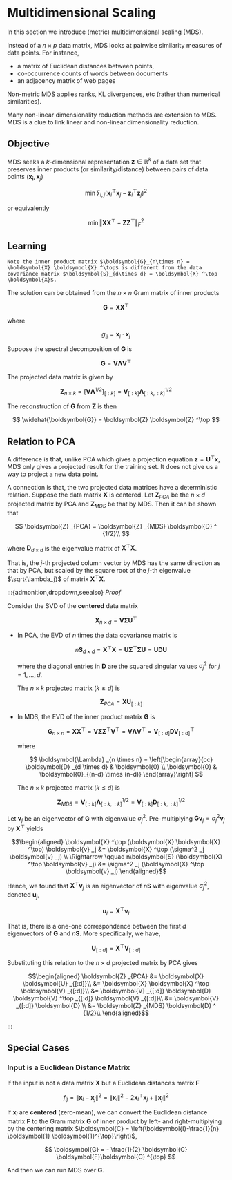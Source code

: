 # Multidimensional Scaling

In this section we introduce (metric) multidimensional scaling (MDS).

Instead of a $n \times p$ data matrix, MDS looks at pairwise similarity measures of data points. For instance,

- a matrix of Euclidean distances between points,
- co-occurrence counts of words between documents
- an adjacency matrix of web pages

Non-metric MDS applies ranks, KL divergences, etc (rather than numerical similarities).

Many non-linear dimensionality reduction methods are extension to MDS. MDS is a clue to link linear and non-linear dimensionality reduction.

## Objective

MDS seeks a $k$-dimensional representation $\boldsymbol{z} \in \mathbb{R} ^k$ of a data set that preserves inner products (or similarity/distance) between pairs of data points $(\boldsymbol{x_i}, \boldsymbol{x}_j)$

$$
\min \sum_{i, j}\left(\boldsymbol{x}_{i} ^\top  \boldsymbol{x}_{j}-\boldsymbol{z}_{i} ^\top  \boldsymbol{z}_{j}\right)^{2}
$$

or equivalently

$$
\min \left\Vert \boldsymbol{X} \boldsymbol{X} ^\top  - \boldsymbol{Z} \boldsymbol{Z} ^\top    \right\Vert _F^2
$$

## Learning

```{margin}
Note the inner product matrix $\boldsymbol{G}_{n\times n} = \boldsymbol{X} \boldsymbol{X} ^\top$ is different from the data covariance matrix $\boldsymbol{S}_{d\times d} = \boldsymbol{X} ^\top \boldsymbol{X}$.
```

The solution can be obtained from the $n\times n$ Gram matrix of inner products

$$
\boldsymbol{G}=\boldsymbol{X} \boldsymbol{X} ^\top
$$

where

$$
g_{i j}=\boldsymbol{x}_{i} \cdot \boldsymbol{x}_{j}
$$

Suppose the spectral decomposition of $\boldsymbol{G}$ is

$$
\boldsymbol{G} = \boldsymbol{V} \boldsymbol{\Lambda} \boldsymbol{V} ^\top  
$$

The projected data matrix is given by

$$
\boldsymbol{Z}_{n \times k} = \left[  \boldsymbol{V}  \boldsymbol{\Lambda} ^{1/2} \right]_{[:k]} = \boldsymbol{V}_{[: k]} \boldsymbol{\Lambda}_{[: k,: k]}^{1 / 2}
$$

The reconstruction of $\boldsymbol{G}$ from $\boldsymbol{Z}$ is then

$$
\widehat{\boldsymbol{G}} = \boldsymbol{Z} \boldsymbol{Z} ^\top
$$

## Relation to PCA

A difference is that, unlike PCA which gives a projection equation $\boldsymbol{z} = \boldsymbol{U} ^\top \boldsymbol{x}$, MDS only gives a projected result for the training set. It does not give us a way to project a new data point.

A connection is that, the two projected data matrices have a deterministic relation. Suppose the data matrix $\boldsymbol{X}$ is centered. Let $\boldsymbol{Z} _{PCA}$ be the $n\times d$ projected matrix by PCA and $\boldsymbol{Z} _{MDS}$ be that by MDS. Then it can be shown that

$$
\boldsymbol{Z} _{PCA} = \boldsymbol{Z} _{MDS} \boldsymbol{D} ^ {1/2}\\
$$

where $\boldsymbol{D}_{d\times d}$ is the eigenvalue matrix of $\boldsymbol{X} ^\top \boldsymbol{X}$.

That is, the $j$-th projected column vector by MDS has the same direction as that by PCA, but scaled by the square root of the $j$-th eigenvalue $\sqrt{\lambda_j}$ of matrix $\boldsymbol{X} ^\top \boldsymbol{X}$.

:::{admonition,dropdown,seealso} *Proof*

Consider the SVD of the **centered** data matrix

$$\boldsymbol{X}_{n\times d} = \boldsymbol{V} \boldsymbol{\Sigma} \boldsymbol{U} ^\top$$

- In PCA, the EVD of $n$ times the data covariance matrix is

    $$n \boldsymbol{S}_{d \times d} = \boldsymbol{X} ^\top \boldsymbol{X} = \boldsymbol{U} \boldsymbol{\Sigma} ^\top \boldsymbol{\Sigma} \boldsymbol{U} = \boldsymbol{U} \boldsymbol{D} \boldsymbol{U}$$

    where the diagonal entries in $\boldsymbol{D}$ are the squared singular values $\sigma^2 _j$ for $j=1,\ldots, d$.

    The $n\times k$ projected matrix $(k\le d)$ is

    $$
    \boldsymbol{Z}_{PCA} = \boldsymbol{X} \boldsymbol{U} _{[:k]}
    $$

- In MDS, the EVD of the inner product matrix $\boldsymbol{G}$ is

    $$
    \boldsymbol{G}_{n \times n} = \boldsymbol{X} \boldsymbol{X} ^\top = \boldsymbol{V} \boldsymbol{\Sigma} \boldsymbol{\Sigma} ^\top \boldsymbol{V} ^\top = \boldsymbol{V} \boldsymbol{\Lambda} \boldsymbol{V} ^\top = \boldsymbol{V} _{[:d]} \boldsymbol{D} \boldsymbol{V} _{[:d]} ^\top
    $$

    where

    $$
    \boldsymbol{\Lambda} _{n \times n} = \left[\begin{array}{cc}
    \boldsymbol{D} _{d \times d} & \boldsymbol{0}  \\
    \boldsymbol{0}  & \boldsymbol{0}_{(n-d) \times (n-d)}
    \end{array}\right]
    $$

    The $n\times k$ projected matrix $(k\le d)$ is

    $$
    \boldsymbol{Z} _{MDS} = \boldsymbol{V}_{[:k]} \boldsymbol{\Lambda} ^{1/2}_{[:k, :k]} = \boldsymbol{V}_{[:k]} \boldsymbol{D} ^{1/2}_{[:k, :k]}
    $$

Let $\boldsymbol{v} _j$ be an eigenvector of $\boldsymbol{G}$ with eigenvalue $\sigma^2 _j$. Pre-multiplying $\boldsymbol{G} \boldsymbol{v}_j = \sigma^2 _j \boldsymbol{v} _j$ by $\boldsymbol{X} ^\top$ yields

$$\begin{aligned}
\boldsymbol{X} ^\top (\boldsymbol{X} \boldsymbol{X} ^\top) \boldsymbol{v} _j &= \boldsymbol{X} ^\top (\sigma^2 _j  \boldsymbol{v} _j) \\
\Rightarrow \qquad  n\boldsymbol{S} (\boldsymbol{X} ^\top \boldsymbol{v} _j) &= \sigma^2 _j (\boldsymbol{X} ^\top \boldsymbol{v} _j)
\end{aligned}$$

Hence, we found that $\boldsymbol{X} ^\top \boldsymbol{v} _j$ is an eigenvector of $n \boldsymbol{S}$ with eigenvalue $\sigma^2 _j$, denoted $\boldsymbol{u} _j$,

$$
\boldsymbol{u} _j = \boldsymbol{X} ^\top \boldsymbol{v} _j
$$

That is, there is a one-one correspondence between the first $d$ eigenvectors of $\boldsymbol{G}$ and $n \boldsymbol{S}$. More specifically, we have,

$$
\boldsymbol{U} _{[:d]} = \boldsymbol{X} ^\top \boldsymbol{V} _{[:d]}
$$

Substituting this relation to the $n\times d$ projected matrix by PCA gives


$$\begin{aligned}
\boldsymbol{Z} _{PCA}
&= \boldsymbol{X} \boldsymbol{U} _{[:d]}\\
&= \boldsymbol{X} \boldsymbol{X} ^\top \boldsymbol{V}  _{[:d]}\\
&= \boldsymbol{V} _{[:d]} \boldsymbol{D} \boldsymbol{V} ^\top _{[:d]} \boldsymbol{V}  _{[:d]}\\
&= \boldsymbol{V} _{[:d]} \boldsymbol{D} \\
&= \boldsymbol{Z} _{MDS} \boldsymbol{D} ^ {1/2}\\
\end{aligned}$$

:::


## Special Cases

### Input is a Euclidean Distance Matrix

If the input is not a data matrix $\boldsymbol{X}$ but a Euclidean distances matrix $\boldsymbol{F}$

$$
f_{i j}=\left\|\boldsymbol{x}_{i}-\boldsymbol{x}_{j}\right\|^{2}=\left\|\boldsymbol{x}_{i}\right\|^{2}-2 \boldsymbol{x}_{i}^{\top} \boldsymbol{x}_{j}+\left\|\boldsymbol{x}_{j}\right\|^{2}
$$

If $\boldsymbol{x} _i$ are **centered** (zero-mean), we can convert the Euclidean distance matrix $\boldsymbol{F}$ to the Gram matrix $\boldsymbol{G}$ of inner product by left- and right-multiplying by the centering matrix $\boldsymbol{C}  = \left(\boldsymbol{I}-\frac{1}{n} \boldsymbol{1} \boldsymbol{1}^{\top}\right)$,

$$
\boldsymbol{G} = - \frac{1}{2} \boldsymbol{C}  \boldsymbol{F}\boldsymbol{C} ^{\top}
$$

And then we can run MDS over $\boldsymbol{G}$.
